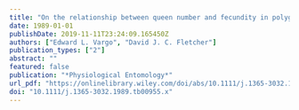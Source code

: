 ```yaml
---
title: "On the relationship between queen number and fecundity in polygyne colonies of the fire ant Solenopsis invicta"
date: 1989-01-01
publishDate: 2019-11-11T23:24:09.165450Z
authors: ["Edward L. Vargo", "David J. C. Fletcher"]
publication_types: ["2"]
abstract: ""
featured: false
publication: "*Physiological Entomology*"
url_pdf: "https://onlinelibrary.wiley.com/doi/abs/10.1111/j.1365-3032.1989.tb00955.x"
doi: "10.1111/j.1365-3032.1989.tb00955.x"
---
```


